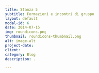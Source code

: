 ```yaml
---
title: Stanza 5
subtitle: Formazioni e incontri di gruppo
layout: default
modal-id: 6
date: 2014-07-15
img: roundicons.png
thumbnail: roundicons-thumbnail.png
alt: image-alt
project-date: 
client: 
category: Blog
description: .

---
```

